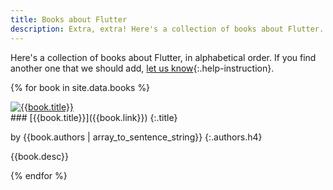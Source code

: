 ```yaml
---
title: Books about Flutter
description: Extra, extra! Here's a collection of books about Flutter.
---
```


Here's a collection of books about Flutter, in alphabetical order.
If you find another one that we should add,
[let us know][]{:.help-instruction}.

[let us know]: {{site.github}}/flutter/website/issues

{% for book in site.data.books %}
<div class="book-img-with-details row">
<a href="{{book.link}}" title="{{book.title}}" class="col-sm-3 no-automatic-external">
  <img src="{% asset 'cover/{{book.cover}}' @path %}" alt="{{book.title}}"/>
</a>
<div class="details col-sm-9" markdown="1">
### [{{book.title}}]({{book.link}})
{:.title}

by {{book.authors | array_to_sentence_string}}
{:.authors.h4}

{{book.desc}}
</div>
</div>
{% endfor %}

